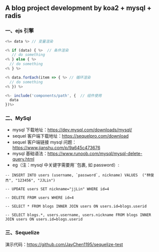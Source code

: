 ## A blog project development by koa2 + mysql + radis

### 一、ejs 引擎

```javascript
<%= data %> // 变量渲染
```

```javascript
<% if (data) { %>  // 条件渲染
   // do something
<% } else { %>
  // do something
<% } %>
```

```javascript
<% data.forEach(item => { %> // 循环渲染
  // do something
<% }) %>
```

```javascript
<%- include('components/path', {  // 组件使用
  data
})%>
```

### 二、MySql

- mysql 下载地址：<https://dev.mysql.com/downloads/mysql/>
- sequel 客户端下载地址：<https://sequelpro.com/download>
- sequel 客户端链接 mysql 问题：<https://www.jianshu.com/p/9a645c473676>
- mysql 基础语法：<https://www.runoob.com/mysql/mysql-delete-query.html>
- eg（注：mysql 中关键字需要用``包裹, 如 password）:

```
-- INSERT INTO users (username, `password`, nickname) VALUES  ("林俊杰", "123456", "JJLin")

-- UPDATE users SET nickname="jjLin" WHERE id=4

-- DELETE FROM users WHERE id=4

-- SELECT * FROM blogs INNER JOIN users ON users.id=blogs.userid

-- SELECT blogs.*, users.username, users.nickname FROM blogs INNER JOIN users ON users.id=blogs.userid
```

### 三、Sequelize

演示代码：<https://github.com/JayChen1195/sequelize-test>
